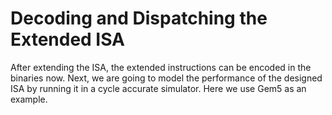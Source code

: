 # Decoding and Dispatching the Extended ISA

After extending the ISA, the extended instructions can be encoded in the binaries now.
Next, we are going to model the performance of the designed ISA by running it in a
cycle accurate simulator. Here we use Gem5 as an example.
